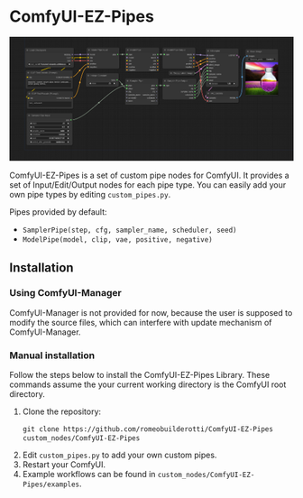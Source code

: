 # ComfyUI-EZ-Pipes

<img src="examples/workflow.png"/>

ComfyUI-EZ-Pipes is a set of custom pipe nodes for ComfyUI. It provides a set of Input/Edit/Output nodes for each pipe type. You can easily add your own pipe types by editing `custom_pipes.py`.

Pipes provided by default:
- `SamplerPipe(step, cfg, sampler_name, scheduler, seed)`
- `ModelPipe(model, clip, vae, positive, negative)`

## Installation

### Using ComfyUI-Manager

ComfyUI-Manager is not provided for now, because the user is supposed to modify the source files, which can interfere with update mechanism of ComfyUI-Manager.

### Manual installation

Follow the steps below to install the ComfyUI-EZ-Pipes Library. These commands assume the your current working directory is the ComfyUI root directory.

1. Clone the repository:
   ```
   git clone https://github.com/romeobuilderotti/ComfyUI-EZ-Pipes custom_nodes/ComfyUI-EZ-Pipes
   ```
2. Edit `custom_pipes.py` to add your own custom pipes.
3. Restart your ComfyUI.
4. Example workflows can be found in `custom_nodes/ComfyUI-EZ-Pipes/examples`.
